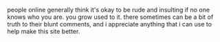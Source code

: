 people online generally think it's okay to be rude and insulting if no one knows who you are. you grow used to it. there sometimes can be a bit of truth to their blunt comments, and i appreciate anything that i can use to help make this site better.